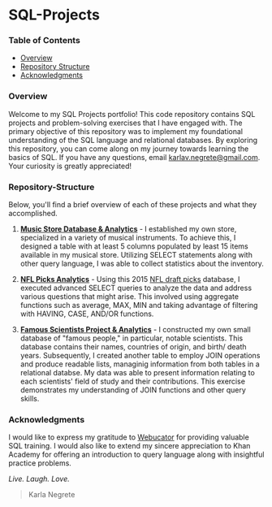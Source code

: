 # SQL-Projects

### Table of Contents
- [Overview](#overview)
- [Repository Structure](#repository-structure) 
- [Acknowledgments](#acknowledgments)

### Overview
Welcome to my SQL Projects portfolio! This code repository contains SQL projects and problem-solving exercises that I have engaged with. The primary objective of this repository was to implement my foundational understanding of the SQL language and relational databases. By exploring this repository, you can come along on my journey towards learning the basics of SQL. If you have any questions, email karlav.negrete@gmail.com. Your curiosity is greatly appreciated! 

### Repository-Structure
Below, you'll find a brief overview of each of these projects and what they accomplished.
 
 1. [**Music Store Database & Analytics**](https://github.com/karlan12/SQL-Projects/blob/main/Music%20Store%20Database%20%26%20Analytics) -
I established my own store, specialized in a variety of musical instruments. To achieve this, I designed a table with at least 5 columns populated by least 15 items available in my musical store. Utilizing SELECT statements along with other query language, I was able to collect statistics about the inventory.

2. [**NFL Picks Analytics**](https://github.com/karlan12/SQL-Projects/blob/main/NFL%20Picks%20Analytics) - 
Using this 2015 [NFL draft picks](https://gist.github.com/pamelafox/3360f582f3309dd4c25b) database, I executed advanced SELECT queries to analyze the data and address various questions that might arise. This involved using aggregate functions such as average, MAX, MIN and taking advantage of filtering with HAVING, CASE, AND/OR functions.

 3. [**Famous Scientists Project & Analytics**](https://github.com/karlan12/SQL-Projects/blob/main/Famous%20Scientists%20Project%20%26%20Analytics) -
I constructed my own small database of "famous people," in particular, notable scientists. This database contains their names, countries of origin, and birth/ death years. Subsequently, I created another table to employ JOIN operations and produce readable lists, managinig information from both tables in a relational databse. My data was able to present information relating to each scientists' field of study and their contributions. This exercise demonstrates my understanding of JOIN functions and other query skills.
 
### Acknowledgments
I would like to express my gratitude to [Webucator](https://www.webucator.com/sql-training/course/introduction-sql-training-using-standard-sql/) for providing valuable SQL training. I would also like to extend my sincere appreciation to Khan Academy for offering an introduction to query language along with insightful practice problems.

 *Live. Laugh. Love.* 
> Karla Negrete
